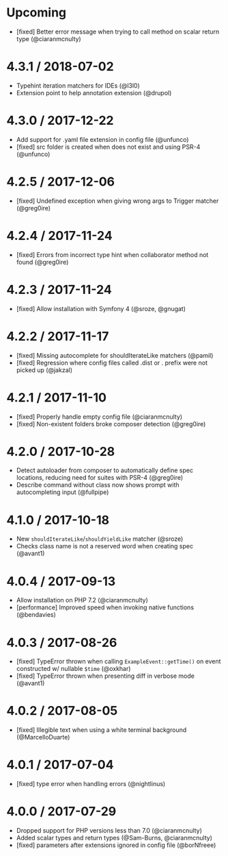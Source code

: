 Upcoming
========

* [fixed] Better error message when trying to call method on scalar return type (@ciaranmcnulty) 

4.3.1 / 2018-07-02
==================

* Typehint iteration matchers for IDEs (@l3l0)
* Extension point to help annotation extension (@drupol)

4.3.0 / 2017-12-22
==================

* Add support for .yaml file extension in config file (@unfunco)
* [fixed] src folder is created when does not exist and using PSR-4 (@unfunco)

4.2.5 / 2017-12-06
==================

* [fixed] Undefined exception when giving wrong args to Trigger matcher (@greg0ire)

4.2.4 / 2017-11-24
==================

* [fixed] Errors from incorrect type hint when collaborator method not found (@greg0ire)

4.2.3 / 2017-11-24
==================

* [fixed] Allow installation with Symfony 4 (@sroze, @gnugat)

4.2.2 / 2017-11-17
==================

* [fixed] Missing autocomplete for shouldIterateLike matchers (@pamil)
* [fixed] Regression where config files called .dist or . prefix were not picked up (@jakzal)

4.2.1 / 2017-11-10
==================

* [fixed] Properly handle empty config file (@ciaranmcnulty)
* [fixed] Non-existent folders broke composer detection (@greg0ire)

4.2.0 / 2017-10-28
==================

* Detect autoloader from composer to automatically define spec locations, reducing need for suites with PSR-4 (@greg0ire)
* Describe command without class now shows prompt with autocompleting input (@fullpipe)

4.1.0 / 2017-10-18
==================

* New `shouldIterateLike`/`shouldYieldLike` matcher (@sroze)
* Checks class name is not a reserved word when creating spec (@avant1)

4.0.4 / 2017-09-13
==================

* Allow installation on PHP 7.2 (@ciaranmcnulty)
* [performance] Improved speed when invoking native functions (@bendavies)

4.0.3 / 2017-08-26
==================

* [fixed] TypeError thrown when calling `ExampleEvent::getTime()` on event constructed w/ nullable `$time` (@oxkhar)
* [fixed] TypeError thrown when presenting diff in verbose mode (@avant1)

4.0.2 / 2017-08-05
==================

* [fixed] Illegible text when using a white terminal background (@MarcelloDuarte)

4.0.1 / 2017-07-04
==================

* [fixed] type error when handling errors (@nightlinus)

4.0.0 / 2017-07-29
==================

* Dropped support for PHP versions less than 7.0 (@ciaranmcnulty)
* Added scalar types and return types (@Sam-Burns, @ciaranmcnulty)
* [fixed] parameters after extensions ignored in config file (@borNfreee)
